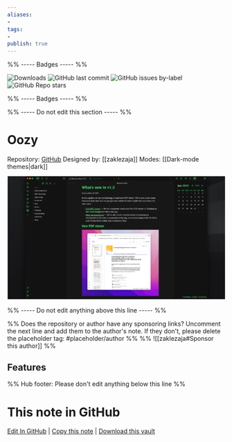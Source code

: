 ```yaml
---
aliases:
- 
tags: 
- 
publish: true
---
```


%% ----- Badges ----- %%

![Downloads](https://img.shields.io/badge/downloads-1463-573E7A?style=for-the-badge&logo=)
![GitHub last commit](https://img.shields.io/github/last-commit/zaklezaja/obsidian-oozy?color=573E7A&label=last%20update&logo=github&style=for-the-badge)
![GitHub issues by-label](https://img.shields.io/github/issues/zaklezaja/obsidian-oozy/help%20wanted?color=573E7A&logo=github&style=for-the-badge) 
![GitHub Repo stars](https://img.shields.io/github/stars/zaklezaja/obsidian-oozy?color=573E7A&logo=github&style=for-the-badge)

%% ----- Badges ----- %%

%% ----- Do not edit this section ----- %%

# Oozy

Repository: [GitHub](https://github.com/zaklezaja/obsidian-oozy)
Designed by: [[zaklezaja]]
Modes: [[Dark-mode themes|dark]]



![screenshot](https://github.com/zaklezaja/obsidian-oozy/raw/HEAD/preview-cover.png)

%% ----- Do not edit anything above this line ----- %% 

%% Does the repository or author have any sponsoring links? Uncomment the next line and add them to the author's note. If they don't, please delete the placeholder tag: #placeholder/author %%
%% ![[zaklezaja#Sponsor this author]] %%


## Features



%% Hub footer: Please don't edit anything below this line %%

# This note in GitHub

<span class="git-footer">[Edit In GitHub](https://github.dev/obsidian-community/obsidian-hub/blob/main/02%20-%20Community%20Expansions/02.05%20All%20Community%20Expansions/Themes/Oozy.md "git-hub-edit-note") | [Copy this note](https://raw.githubusercontent.com/obsidian-community/obsidian-hub/main/02%20-%20Community%20Expansions/02.05%20All%20Community%20Expansions/Themes/Oozy.md "git-hub-copy-note") | [Download this vault](https://github.com/obsidian-community/obsidian-hub/archive/refs/heads/main.zip "git-hub-download-vault") </span>
